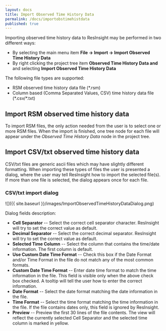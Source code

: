 ```yaml
---
layout: docs
title: Import Observed Time History Data
permalink: /docs/importobstimehistdata
published: true
---
```


Importing observed time history data to ResInsight may be performed in two different ways:
- By selecting the main menu item **File -> Import -> Import Observed Time History Data**
- By right clicking the project tree item **Observed Time History Data and** and selecting **Import Observed Time History Data**

The following file types are supported:
- RSM observed time history data file (\*.rsm)
- Column based (Comma Separated Values, CSV) time history data file (\*.csv/\*.txt)

## Import RSM observed time history data
To import RSM files, the only action needed from the user is to select one or more RSM files. When the import is finished, one tree node for each file will appear under the *Observed Time History Data* node in the project tree.

## Import CSV/txt observed time history data
CSV/txt files are generic ascii files which may have slightly different formatting. When importing these types of files the user is presented a dialog, where the user may tell ResInsight how to import the selected file(s). If more than one file is selected, the dialog appears once for each file.

### CSV/txt import dialog
![]({{ site.baseurl }}/images/ImportObservedTimeHistoryDataDialog.png)

Dialog fields description:
- **Cell Separator** -- Select the correct cell separator character. ResInsight will try to set the correct value as default.
- **Decimal Separator** -- Select the correct decimal separator. ResInsight will try to set the correct value as default.
- **Selected Time Column** -- Select the column that contains the time/date information. The first column is default.
- **Use Custom Date Time Format** -- Check this box if the Date Format and/or Time Format in the file do not match any of the most common formats.
- **Custom Date Time Format** -- Enter date time format to match the time information in the file. This field is visible only when the above check box checked. A tooltip will tell the user how to enter the correct information.
- **Date Format** -- Select the date format matching the date information in the file.
- **Time Format** -- Select the time format matching the time information in the file. If the file contains dates only, this field is ignored by ResInsight.
- **Preview** -- Preview the first 30 lines of the file contents. The view will reflect the currently selected Cell Separator and the selected time column is marked in yellow.
